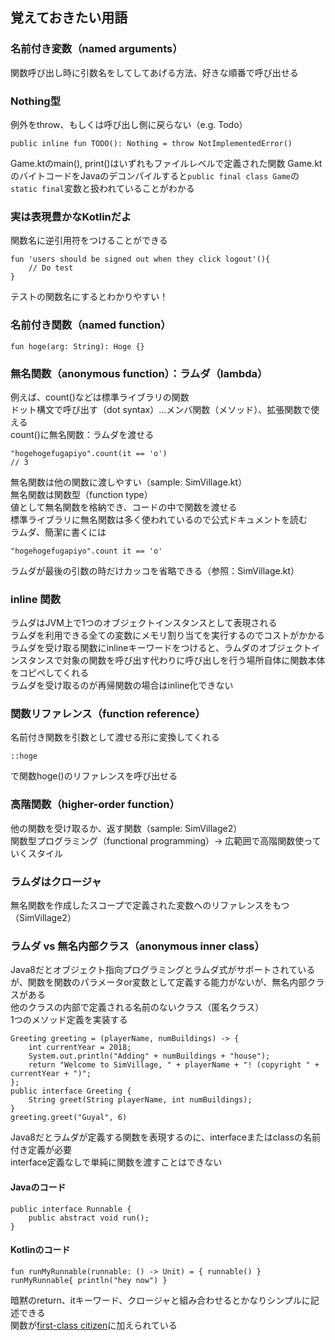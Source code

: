 ## 覚えておきたい用語
### 名前付き変数（named arguments）
関数呼び出し時に引数名をしてしてあげる方法、好きな順番で呼び出せる
### Nothing型
例外をthrow、もしくは呼び出し側に戻らない（e.g. Todo）
```
public inline fun TODO(): Nothing = throw NotImplementedError()
```

Game.ktのmain(), print()はいずれもファイルレベルで定義された関数
Game.ktのバイトコードをJavaのデコンパイルすると```public final class Game```の```static final```変数と扱われていることがわかる
    
### 実は表現豊かなKotlinだよ
関数名に逆引用符をつけることができる
```
fun 'users should be signed out when they click logout'(){
    // Do test
}
```
テストの関数名にするとわかりやすい！
    
### 名前付き関数（named function）
```
fun hoge(arg: String): Hoge {}
```
### 無名関数（anonymous function）：ラムダ（lambda）
例えば、count()などは標準ライブラリの関数<br>
ドット構文で呼び出す（dot syntax）...メンバ関数（メソッド）、拡張関数で使える<br>
count()に無名関数：ラムダを渡せる
```
"hogehogefugapiyo".count(it == 'o')
// 3
```
無名関数は他の関数に渡しやすい（sample: SimVillage.kt）<br>
無名関数は関数型（function type）<br>
値として無名関数を格納でき、コードの中で関数を渡せる<br>
標準ライブラリに無名関数は多く使われているので公式ドキュメントを読む<br>
ラムダ、簡潔に書くには
```
"hogehogefugapiyo".count it == 'o'
```
ラムダが最後の引数の時だけカッコを省略できる（参照：SimVillage.kt）
### inline 関数
ラムダはJVM上で1つのオブジェクトインスタンスとして表現される<br>
ラムダを利用できる全ての変数にメモリ割り当てを実行するのでコストがかかる<br>
ラムダを受け取る関数にinlineキーワードをつけると、ラムダのオブジェクトインスタンスで対象の関数を呼び出す代わりに呼び出しを行う場所自体に関数本体をコピペしてくれる<br>
ラムダを受け取るのが再帰関数の場合はinline化できない<br>

### 関数リファレンス（function reference）
名前付き関数を引数として渡せる形に変換してくれる<br>
```
::hoge
```
で関数hoge()のリファレンスを呼び出せる
    
### 高階関数（higher-order function）
他の関数を受け取るか、返す関数（sample: SimVillage2）<br>
関数型プログラミング（functional programming）-> 広範囲で高階関数使っていくスタイル<br>

### ラムダはクロージャ
無名関数を作成したスコープで定義された変数へのリファレンスをもつ（SimVillage2）

### ラムダ vs 無名内部クラス（anonymous inner class）
Java8だとオブジェクト指向プログラミングとラムダ式がサポートされているが、関数を関数のパラメータor変数として定義する能力がないが、無名内部クラスがある<br>
他のクラスの内部で定義される名前のないクラス（匿名クラス）<br>
1つのメソッド定義を実装する<br>
```
Greeting greeting = (playerName, numBuildings) -> {
    int currentYear = 2018;
    System.out.println("Adding" + numBuildings + "house");
    return "Welcome to SimVillage, " + playerName + "! (copyright " + currentYear + ")";
};
public interface Greeting {
    String greet(String playerName, int numBuildings);
}
greeting.greet("Guyal", 6)
```
Java8だとラムダが定義する関数を表現するのに、interfaceまたはclassの名前付き定義が必要<br>
interface定義なしで単純に関数を渡すことはできない<br>
#### Javaのコード
```
public interface Runnable {
    public abstract void run();
}
```
#### Kotlinのコード
```
fun runMyRunnable(runnable: () -> Unit) = { runnable() }
runMyRunnable{ println("hey now") }
```
暗黙のreturn、itキーワード、クロージャと組み合わせるとかなりシンプルに記述できる<br>
関数が[first-class citizen](https://en.wikipedia.org/wiki/First-class_citizen)に加えられている
